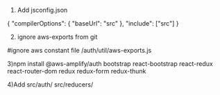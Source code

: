 1) Add jsconfig.json

{
    "compilerOptions": {
      "baseUrl": "src"
    },
    "include": ["src"]
  }

2) ignore aws-exports from git 

#ignore aws constant file
/auth/util/aws-exports.js

3)npm install 
@aws-amplify/auth
bootstrap
react-bootstrap
react-redux
react-router-dom
redux
redux-form
redux-thunk

4)Add
src/auth/
src/reducers/

